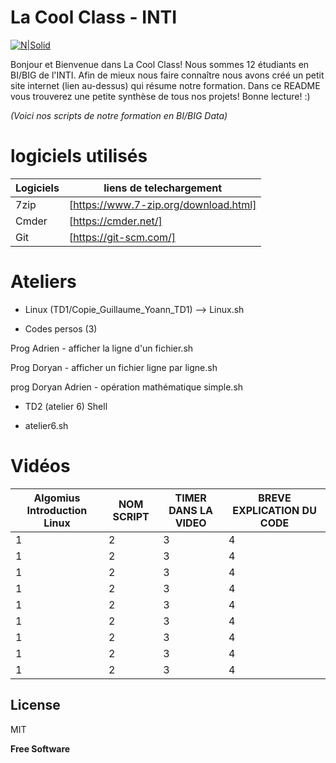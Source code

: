 # La Cool Class - INTI 

[![N|Solid](https://github.com/LaCoolClass-INTI/Scripts-formation/blob/cbc48707beea62aff3722cd341fa546d30a04100/Images-readme/LOGO%20CLCL.png)](https://sites.google.com/view/lacoolclass/accueil)



Bonjour et Bienvenue dans La Cool Class! Nous sommes 12 étudiants en BI/BIG de l'INTI. 
Afin de mieux nous faire connaître nous avons créé un petit site internet (lien au-dessus) qui résume notre formation.
Dans ce README vous trouverez une petite synthèse de tous nos projets!
Bonne lecture! :)

_(Voici nos scripts de notre formation en BI/BIG Data)_

# logiciels utilisés

| Logiciels | liens de telechargement |
| ------ | ------ |
| 7zip  | [https://www.7-zip.org/download.html] |
| Cmder | [https://cmder.net/] |
| Git | [https://git-scm.com/] | 


# Ateliers

- Linux 
(TD1/Copie_Guillaume_Yoann_TD1) --> Linux.sh

- Codes persos (3)

Prog Adrien - afficher la ligne d'un fichier.sh

Prog Doryan - afficher un fichier ligne par ligne.sh

prog Doryan Adrien - opération mathématique simple.sh

- TD2 (atelier 6) Shell

- atelier6.sh

# Vidéos 

| Algomius Introduction Linux | NOM SCRIPT | TIMER DANS LA VIDEO | BREVE EXPLICATION DU CODE |
| ------ | ------ | ------ | ------ |
| 1 | 2 | 3 | 4 |
| 1 | 2 | 3 | 4 |
| 1 | 2 | 3 | 4 |
| 1 | 2 | 3 | 4 |
| 1 | 2 | 3 | 4 |
| 1 | 2 | 3 | 4 |
| 1 | 2 | 3 | 4 |
| 1 | 2 | 3 | 4 |
| 1 | 2 | 3 | 4 |


## License

MIT

**Free Software**
